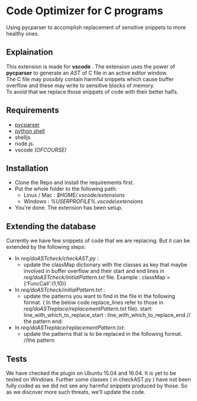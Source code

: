 # Code Optimizer for C programs
Using pycparser to accomplish replacement of sensitive snippets to more healthy ones.<br>

## Explaination
This extension is made for **vscode** . The extension uses the power of **pycparser** to generate an *AST* of C file in an active editor window.<br>
The C file may possibly contain harmful snippets which cause buffer overflow and these may write to sensitive blocks of memory.<br>
To avoid that we replace those snippets of code with their better halfs.<br>

## Requirements
- [pycparser](https://github.com/eliben/pycparser)
- [python shell](https://github.com/extrabacon/python-shell)
- shelljs
- node.js.
- vscode *(OFCOURSE)*

## Installation
- Clone the Repo and install the requirements first.
- Put the whole folder to the following path:
    - Linux / Mac : _$HOME/.vscode/extensions_
    - Windows : _%USERPROFILE%\.vscode\extensions_
- You're done. The extension has been setup.

## Extending the database
Currently we have few snippets of code that we are replacing. But it can be extended by the following steps:
 - In _req/doASTcheck/checkAST.py_ :
 	- update the classMap dictionary with the classes as key that maybe involved in buffer overflow and their start and end lines in _req/doASTcheck/initialPattern.txt_ file. 
 		Example : classMap = {'FuncCall':(1,10)}
 - In _req/doASTcheck/initialPattern.txt_ :
 	- update the patterns you want to find in the file in the following format. ( In the below code replace_lines refer to those in _req/doASTreplace/replacementPattern.txt_ file).
 		start: line_with_which_to_replace_start : line_with_which_to_replace_end
 			// the pattern
 		end:
 - In _req/doASTreplace/replacementPattern.txt_:
 	-  update the patterns that is to be replaced in the following format.
 		//the pattern

## Tests
We have checked the plugin on Ubuntu 15.04 and 16.04. It is yet to be tested on Windows.
Further some classes ( in checkAST.py ) have not been fully coded as we did not see any harmful snippets produced by those. So as we discover more such threats, we'll update the code.